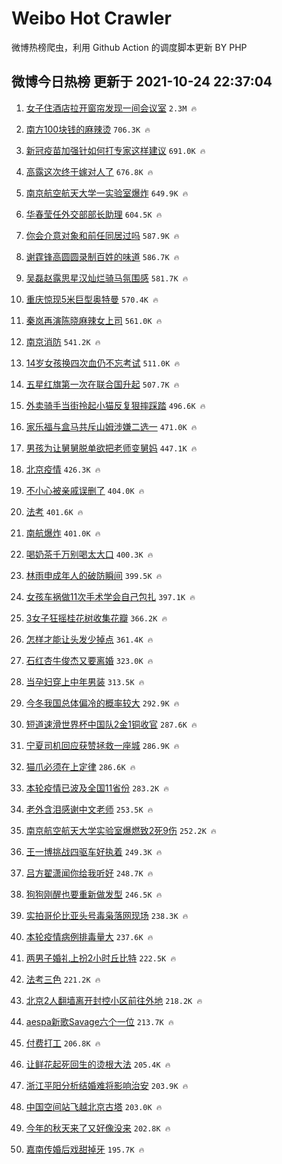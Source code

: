 # Weibo Hot Crawler 



微博热榜爬虫，利用 Github Action 的调度脚本更新 BY PHP 


## 微博今日热榜 更新于 2021-10-24 22:37:04 
1. [女子住酒店拉开窗帘发现一间会议室](https://s.weibo.com/weibo?q=%23%E5%A5%B3%E5%AD%90%E4%BD%8F%E9%85%92%E5%BA%97%E6%8B%89%E5%BC%80%E7%AA%97%E5%B8%98%E5%8F%91%E7%8E%B0%E4%B8%80%E9%97%B4%E4%BC%9A%E8%AE%AE%E5%AE%A4%23&Refer=top) `2.3M 🔥` 

1. [南方100块钱的麻辣烫](https://s.weibo.com/weibo?q=%23%E5%8D%97%E6%96%B9100%E5%9D%97%E9%92%B1%E7%9A%84%E9%BA%BB%E8%BE%A3%E7%83%AB%23&Refer=top) `706.3K 🔥` 

1. [新冠疫苗加强针如何打专家这样建议](https://s.weibo.com/weibo?q=%23%E6%96%B0%E5%86%A0%E7%96%AB%E8%8B%97%E5%8A%A0%E5%BC%BA%E9%92%88%E5%A6%82%E4%BD%95%E6%89%93%E4%B8%93%E5%AE%B6%E8%BF%99%E6%A0%B7%E5%BB%BA%E8%AE%AE%23&Refer=top) `691.0K 🔥` 

1. [高露这次终于嫁对人了](https://s.weibo.com/weibo?q=%23%E9%AB%98%E9%9C%B2%E8%BF%99%E6%AC%A1%E7%BB%88%E4%BA%8E%E5%AB%81%E5%AF%B9%E4%BA%BA%E4%BA%86%23&Refer=top) `676.8K 🔥` 

1. [南京航空航天大学一实验室爆炸](https://s.weibo.com/weibo?q=%23%E5%8D%97%E4%BA%AC%E8%88%AA%E7%A9%BA%E8%88%AA%E5%A4%A9%E5%A4%A7%E5%AD%A6%E4%B8%80%E5%AE%9E%E9%AA%8C%E5%AE%A4%E7%88%86%E7%82%B8%23&Refer=top) `649.9K 🔥` 

1. [华春莹任外交部部长助理](https://s.weibo.com/weibo?q=%23%E5%8D%8E%E6%98%A5%E8%8E%B9%E4%BB%BB%E5%A4%96%E4%BA%A4%E9%83%A8%E9%83%A8%E9%95%BF%E5%8A%A9%E7%90%86%23&Refer=top) `604.5K 🔥` 

1. [你会介意对象和前任同居过吗](https://s.weibo.com/weibo?q=%23%E4%BD%A0%E4%BC%9A%E4%BB%8B%E6%84%8F%E5%AF%B9%E8%B1%A1%E5%92%8C%E5%89%8D%E4%BB%BB%E5%90%8C%E5%B1%85%E8%BF%87%E5%90%97%23&Refer=top) `587.9K 🔥` 

1. [谢霆锋高圆圆录制百姓的味道](https://s.weibo.com/weibo?q=%23%E8%B0%A2%E9%9C%86%E9%94%8B%E9%AB%98%E5%9C%86%E5%9C%86%E5%BD%95%E5%88%B6%E7%99%BE%E5%A7%93%E7%9A%84%E5%91%B3%E9%81%93%23&Refer=top) `586.7K 🔥` 

1. [吴磊赵露思星汉灿烂骑马氛围感](https://s.weibo.com/weibo?q=%23%E5%90%B4%E7%A3%8A%E8%B5%B5%E9%9C%B2%E6%80%9D%E6%98%9F%E6%B1%89%E7%81%BF%E7%83%82%E9%AA%91%E9%A9%AC%E6%B0%9B%E5%9B%B4%E6%84%9F%23&Refer=top) `581.7K 🔥` 

1. [重庆惊现5米巨型奥特曼](https://s.weibo.com/weibo?q=%23%E9%87%8D%E5%BA%86%E6%83%8A%E7%8E%B05%E7%B1%B3%E5%B7%A8%E5%9E%8B%E5%A5%A5%E7%89%B9%E6%9B%BC%23&Refer=top) `570.4K 🔥` 

1. [秦岚再演陈晓麻辣女上司](https://s.weibo.com/weibo?q=%23%E7%A7%A6%E5%B2%9A%E5%86%8D%E6%BC%94%E9%99%88%E6%99%93%E9%BA%BB%E8%BE%A3%E5%A5%B3%E4%B8%8A%E5%8F%B8%23&Refer=top) `561.0K 🔥` 

1. [南京消防](https://s.weibo.com/weibo?q=%E5%8D%97%E4%BA%AC%E6%B6%88%E9%98%B2&Refer=top) `541.2K 🔥` 

1. [14岁女孩换四次血仍不忘考试](https://s.weibo.com/weibo?q=%2314%E5%B2%81%E5%A5%B3%E5%AD%A9%E6%8D%A2%E5%9B%9B%E6%AC%A1%E8%A1%80%E4%BB%8D%E4%B8%8D%E5%BF%98%E8%80%83%E8%AF%95%23&Refer=top) `511.0K 🔥` 

1. [五星红旗第一次在联合国升起](https://s.weibo.com/weibo?q=%23%E4%BA%94%E6%98%9F%E7%BA%A2%E6%97%97%E7%AC%AC%E4%B8%80%E6%AC%A1%E5%9C%A8%E8%81%94%E5%90%88%E5%9B%BD%E5%8D%87%E8%B5%B7%23&Refer=top) `507.7K 🔥` 

1. [外卖骑手当街拎起小猫反复狠摔踩踏](https://s.weibo.com/weibo?q=%23%E5%A4%96%E5%8D%96%E9%AA%91%E6%89%8B%E5%BD%93%E8%A1%97%E6%8B%8E%E8%B5%B7%E5%B0%8F%E7%8C%AB%E5%8F%8D%E5%A4%8D%E7%8B%A0%E6%91%94%E8%B8%A9%E8%B8%8F%23&Refer=top) `496.6K 🔥` 

1. [家乐福与盒马共斥山姆涉嫌二选一](https://s.weibo.com/weibo?q=%23%E5%AE%B6%E4%B9%90%E7%A6%8F%E4%B8%8E%E7%9B%92%E9%A9%AC%E5%85%B1%E6%96%A5%E5%B1%B1%E5%A7%86%E6%B6%89%E5%AB%8C%E4%BA%8C%E9%80%89%E4%B8%80%23&Refer=top) `471.0K 🔥` 

1. [男孩为让舅舅脱单欲把老师变舅妈](https://s.weibo.com/weibo?q=%23%E7%94%B7%E5%AD%A9%E4%B8%BA%E8%AE%A9%E8%88%85%E8%88%85%E8%84%B1%E5%8D%95%E6%AC%B2%E6%8A%8A%E8%80%81%E5%B8%88%E5%8F%98%E8%88%85%E5%A6%88%23&Refer=top) `447.1K 🔥` 

1. [北京疫情](https://s.weibo.com/weibo?q=%23%E5%8C%97%E4%BA%AC%E7%96%AB%E6%83%85%23&Refer=top) `426.3K 🔥` 

1. [不小心被亲戚误删了](https://s.weibo.com/weibo?q=%23%E4%B8%8D%E5%B0%8F%E5%BF%83%E8%A2%AB%E4%BA%B2%E6%88%9A%E8%AF%AF%E5%88%A0%E4%BA%86%23&Refer=top) `404.0K 🔥` 

1. [法考](https://s.weibo.com/weibo?q=%23%E6%B3%95%E8%80%83%23&Refer=top) `401.6K 🔥` 

1. [南航爆炸](https://s.weibo.com/weibo?q=%23%E5%8D%97%E8%88%AA%E7%88%86%E7%82%B8%23&Refer=top) `401.0K 🔥` 

1. [喝奶茶千万别喝太大口](https://s.weibo.com/weibo?q=%23%E5%96%9D%E5%A5%B6%E8%8C%B6%E5%8D%83%E4%B8%87%E5%88%AB%E5%96%9D%E5%A4%AA%E5%A4%A7%E5%8F%A3%23&Refer=top) `400.3K 🔥` 

1. [林雨申成年人的破防瞬间](https://s.weibo.com/weibo?q=%23%E6%9E%97%E9%9B%A8%E7%94%B3%E6%88%90%E5%B9%B4%E4%BA%BA%E7%9A%84%E7%A0%B4%E9%98%B2%E7%9E%AC%E9%97%B4%23&Refer=top) `399.5K 🔥` 

1. [女孩车祸做11次手术学会自己包扎](https://s.weibo.com/weibo?q=%23%E5%A5%B3%E5%AD%A9%E8%BD%A6%E7%A5%B8%E5%81%9A11%E6%AC%A1%E6%89%8B%E6%9C%AF%E5%AD%A6%E4%BC%9A%E8%87%AA%E5%B7%B1%E5%8C%85%E6%89%8E%23&Refer=top) `397.1K 🔥` 

1. [3女子狂摇桂花树收集花瓣](https://s.weibo.com/weibo?q=%233%E5%A5%B3%E5%AD%90%E7%8B%82%E6%91%87%E6%A1%82%E8%8A%B1%E6%A0%91%E6%94%B6%E9%9B%86%E8%8A%B1%E7%93%A3%23&Refer=top) `366.2K 🔥` 

1. [怎样才能让头发少掉点](https://s.weibo.com/weibo?q=%23%E6%80%8E%E6%A0%B7%E6%89%8D%E8%83%BD%E8%AE%A9%E5%A4%B4%E5%8F%91%E5%B0%91%E6%8E%89%E7%82%B9%23&Refer=top) `361.4K 🔥` 

1. [石红杏牛俊杰又要离婚](https://s.weibo.com/weibo?q=%23%E7%9F%B3%E7%BA%A2%E6%9D%8F%E7%89%9B%E4%BF%8A%E6%9D%B0%E5%8F%88%E8%A6%81%E7%A6%BB%E5%A9%9A%23&Refer=top) `323.0K 🔥` 

1. [当孕妇穿上中年男装](https://s.weibo.com/weibo?q=%23%E5%BD%93%E5%AD%95%E5%A6%87%E7%A9%BF%E4%B8%8A%E4%B8%AD%E5%B9%B4%E7%94%B7%E8%A3%85%23&Refer=top) `313.5K 🔥` 

1. [今冬我国总体偏冷的概率较大](https://s.weibo.com/weibo?q=%23%E4%BB%8A%E5%86%AC%E6%88%91%E5%9B%BD%E6%80%BB%E4%BD%93%E5%81%8F%E5%86%B7%E7%9A%84%E6%A6%82%E7%8E%87%E8%BE%83%E5%A4%A7%23&Refer=top) `292.9K 🔥` 

1. [短道速滑世界杯中国队2金1铜收官](https://s.weibo.com/weibo?q=%23%E7%9F%AD%E9%81%93%E9%80%9F%E6%BB%91%E4%B8%96%E7%95%8C%E6%9D%AF%E4%B8%AD%E5%9B%BD%E9%98%9F2%E9%87%911%E9%93%9C%E6%94%B6%E5%AE%98%23&Refer=top) `287.6K 🔥` 

1. [宁夏司机回应获赞拯救一座城](https://s.weibo.com/weibo?q=%23%E5%AE%81%E5%A4%8F%E5%8F%B8%E6%9C%BA%E5%9B%9E%E5%BA%94%E8%8E%B7%E8%B5%9E%E6%8B%AF%E6%95%91%E4%B8%80%E5%BA%A7%E5%9F%8E%23&Refer=top) `286.9K 🔥` 

1. [猫爪必须在上定律](https://s.weibo.com/weibo?q=%23%E7%8C%AB%E7%88%AA%E5%BF%85%E9%A1%BB%E5%9C%A8%E4%B8%8A%E5%AE%9A%E5%BE%8B%23&Refer=top) `286.6K 🔥` 

1. [本轮疫情已波及全国11省份](https://s.weibo.com/weibo?q=%23%E6%9C%AC%E8%BD%AE%E7%96%AB%E6%83%85%E5%B7%B2%E6%B3%A2%E5%8F%8A%E5%85%A8%E5%9B%BD11%E7%9C%81%E4%BB%BD%23&Refer=top) `283.2K 🔥` 

1. [老外含泪感谢中文老师](https://s.weibo.com/weibo?q=%23%E8%80%81%E5%A4%96%E5%90%AB%E6%B3%AA%E6%84%9F%E8%B0%A2%E4%B8%AD%E6%96%87%E8%80%81%E5%B8%88%23&Refer=top) `253.5K 🔥` 

1. [南京航空航天大学实验室爆燃致2死9伤](https://s.weibo.com/weibo?q=%23%E5%8D%97%E4%BA%AC%E8%88%AA%E7%A9%BA%E8%88%AA%E5%A4%A9%E5%A4%A7%E5%AD%A6%E5%AE%9E%E9%AA%8C%E5%AE%A4%E7%88%86%E7%87%83%E8%87%B42%E6%AD%BB9%E4%BC%A4%23&Refer=top) `252.2K 🔥` 

1. [王一博挑战四驱车好执着](https://s.weibo.com/weibo?q=%23%E7%8E%8B%E4%B8%80%E5%8D%9A%E6%8C%91%E6%88%98%E5%9B%9B%E9%A9%B1%E8%BD%A6%E5%A5%BD%E6%89%A7%E7%9D%80%23&Refer=top) `249.3K 🔥` 

1. [吕方翟潇闻你给我听好](https://s.weibo.com/weibo?q=%23%E5%90%95%E6%96%B9%E7%BF%9F%E6%BD%87%E9%97%BB%E4%BD%A0%E7%BB%99%E6%88%91%E5%90%AC%E5%A5%BD%23&Refer=top) `248.7K 🔥` 

1. [狗狗刚醒也要重新做发型](https://s.weibo.com/weibo?q=%23%E7%8B%97%E7%8B%97%E5%88%9A%E9%86%92%E4%B9%9F%E8%A6%81%E9%87%8D%E6%96%B0%E5%81%9A%E5%8F%91%E5%9E%8B%23&Refer=top) `246.5K 🔥` 

1. [实拍哥伦比亚头号毒枭落网现场](https://s.weibo.com/weibo?q=%23%E5%AE%9E%E6%8B%8D%E5%93%A5%E4%BC%A6%E6%AF%94%E4%BA%9A%E5%A4%B4%E5%8F%B7%E6%AF%92%E6%9E%AD%E8%90%BD%E7%BD%91%E7%8E%B0%E5%9C%BA%23&Refer=top) `238.3K 🔥` 

1. [本轮疫情病例排毒量大](https://s.weibo.com/weibo?q=%23%E6%9C%AC%E8%BD%AE%E7%96%AB%E6%83%85%E7%97%85%E4%BE%8B%E6%8E%92%E6%AF%92%E9%87%8F%E5%A4%A7%23&Refer=top) `237.6K 🔥` 

1. [两男子婚礼上扮2小时丘比特](https://s.weibo.com/weibo?q=%23%E4%B8%A4%E7%94%B7%E5%AD%90%E5%A9%9A%E7%A4%BC%E4%B8%8A%E6%89%AE2%E5%B0%8F%E6%97%B6%E4%B8%98%E6%AF%94%E7%89%B9%23&Refer=top) `222.5K 🔥` 

1. [法考三色](https://s.weibo.com/weibo?q=%E6%B3%95%E8%80%83%E4%B8%89%E8%89%B2&Refer=top) `221.2K 🔥` 

1. [北京2人翻墙离开封控小区前往外地](https://s.weibo.com/weibo?q=%23%E5%8C%97%E4%BA%AC2%E4%BA%BA%E7%BF%BB%E5%A2%99%E7%A6%BB%E5%BC%80%E5%B0%81%E6%8E%A7%E5%B0%8F%E5%8C%BA%E5%89%8D%E5%BE%80%E5%A4%96%E5%9C%B0%23&Refer=top) `218.2K 🔥` 

1. [aespa新歌Savage六个一位](https://s.weibo.com/weibo?q=%23aespa%E6%96%B0%E6%AD%8CSavage%E5%85%AD%E4%B8%AA%E4%B8%80%E4%BD%8D%23&Refer=top) `213.7K 🔥` 

1. [付费打工](https://s.weibo.com/weibo?q=%23%E4%BB%98%E8%B4%B9%E6%89%93%E5%B7%A5%23&Refer=top) `206.8K 🔥` 

1. [让鲜花起死回生的烫根大法](https://s.weibo.com/weibo?q=%23%E8%AE%A9%E9%B2%9C%E8%8A%B1%E8%B5%B7%E6%AD%BB%E5%9B%9E%E7%94%9F%E7%9A%84%E7%83%AB%E6%A0%B9%E5%A4%A7%E6%B3%95%23&Refer=top) `205.4K 🔥` 

1. [浙江平阳分析结婚难将影响治安](https://s.weibo.com/weibo?q=%23%E6%B5%99%E6%B1%9F%E5%B9%B3%E9%98%B3%E5%88%86%E6%9E%90%E7%BB%93%E5%A9%9A%E9%9A%BE%E5%B0%86%E5%BD%B1%E5%93%8D%E6%B2%BB%E5%AE%89%23&Refer=top) `203.9K 🔥` 

1. [中国空间站飞越北京古塔](https://s.weibo.com/weibo?q=%23%E4%B8%AD%E5%9B%BD%E7%A9%BA%E9%97%B4%E7%AB%99%E9%A3%9E%E8%B6%8A%E5%8C%97%E4%BA%AC%E5%8F%A4%E5%A1%94%23&Refer=top) `203.0K 🔥` 

1. [今年的秋天来了又好像没来](https://s.weibo.com/weibo?q=%23%E4%BB%8A%E5%B9%B4%E7%9A%84%E7%A7%8B%E5%A4%A9%E6%9D%A5%E4%BA%86%E5%8F%88%E5%A5%BD%E5%83%8F%E6%B2%A1%E6%9D%A5%23&Refer=top) `202.8K 🔥` 

1. [嘉南传婚后戏甜掉牙](https://s.weibo.com/weibo?q=%23%E5%98%89%E5%8D%97%E4%BC%A0%E5%A9%9A%E5%90%8E%E6%88%8F%E7%94%9C%E6%8E%89%E7%89%99%23&Refer=top) `195.7K 🔥` 


